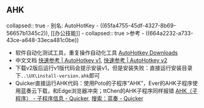 ## AHK
collapsed:: true
	- 别名: AutoHotKey
	- ((65fa4755-45df-4327-8b69-56657b1345c2)), [[办公技能]]
		- collapsed:: true
		  >参考
			- ((664a2232-a733-43ce-a648-33eca481c0be))
- 软件自动化测试工具，重复操作自动化工具 [AutoHotkey Downloads](https://www.autohotkey.com/download/)
- 中文文档 [快速参考 | AutoHotkey v1](https://wyagd001.github.io/zh-cn/docs/index.htm), [快速参考 | AutoHotkey v2](https://wyagd001.github.io/v2/docs/index.htm)
- 下载v2版后运行v1版代码会提示安装v1，但是安装失败：直接运行安装目录下`..\UX\install-version.ahk`即可
- Quicker直接运行AHK代码：使用Poto的子程序“AHK”，Ever的AHK子程序使用蓝奏云下载，和Edge浏览器冲突；ttChen的AHK子程序同样报错  [AHK（子程序） - 子程序信息 - Quicker](https://getquicker.net/SubProgram?id=9e59777f-80c2-4123-3679-08da24d7c3aa), [搜索：蓝奏 - Quicker](https://getquicker.net/Search?keyword=%E8%93%9D%E5%A5%8F&t=QaQuestion)